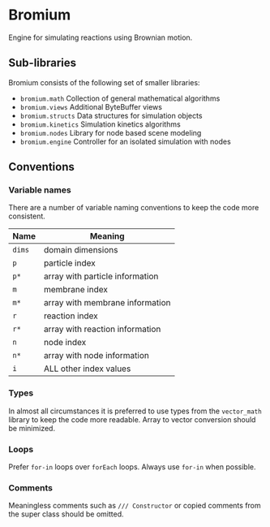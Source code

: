 Bromium
=======
Engine for simulating reactions using Brownian motion.

Sub-libraries
-------------
Bromium consists of the following set of smaller libraries:

- `bromium.math` Collection of general mathematical algorithms
- `bromium.views` Additional ByteBuffer views
- `bromium.structs` Data structures for simulation objects
- `bromium.kinetics` Simulation kinetics algorithms
- `bromium.nodes` Library for node based scene modeling
- `bromium.engine` Controller for an isolated simulation with nodes

Conventions
-----------
### Variable names
There are a number of variable naming conventions to keep the code more
consistent.

Name   | Meaning
-------|---------
`dims` | domain dimensions
`p`    | particle index
`p*`   | array with particle information
`m`    | membrane index
`m*`   | array with membrane information
`r`    | reaction index
`r*`   | array with reaction information
`n`    | node index
`n*`   | array with node information
`i`    | ALL other index values

### Types
In almost all circumstances it is preferred to use types from the `vector_math`
library to keep the code more readable. Array to vector conversion should be
minimized.

### Loops
Prefer `for-in` loops over `forEach` loops. Always use `for-in` when possible.

### Comments
Meaningless comments such as `/// Constructor` or copied comments from the
super class should be omitted.
